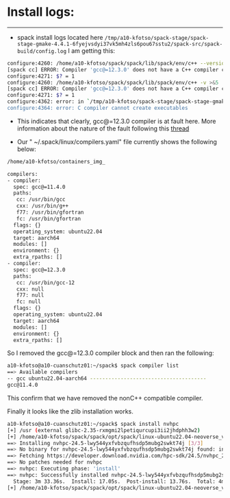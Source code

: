 # Install logs:
---------------


* spack install logs located here ```/tmp/a10-kfotso/spack-stage/spack-stage-gmake-4.4.1-6fyejvsdyi37vk5mh4zls6pou67sstu2/spack-src/spack-build/config.log```
I am getting this:

```bash
configure:4260: /home/a10-kfotso/spack/spack/lib/spack/env/c++ --version >&5
[spack cc] ERROR: Compiler 'gcc@=12.3.0' does not have a C++ compiler configured.
configure:4271: $? = 1
configure:4260: /home/a10-kfotso/spack/spack/lib/spack/env/c++ -v >&5
[spack cc] ERROR: Compiler 'gcc@=12.3.0' does not have a C++ compiler configured.
configure:4271: $? = 1
configure:4362: error: in `/tmp/a10-kfotso/spack-stage/spack-stage-gmake-4.4.1-6fyejvsdyi37vk5mh4zls6pou67sstu2/spack-src/spack-build':
configure:4364: error: C compiler cannot create executables
```

* This indicates that clearly, gcc@=12.3.0 compiler is at fault here. More information about the nature of the fault following this [thread](https://stackoverflow.com/questions/67899951/change-version-of-gcc-which-does-not-support-compiling-c-programs-using-the-co)

* Our " ~/.spack/linux/compilers.yaml" file currently shows the following below:

```bash
/home/a10-kfotso/containers_img_

compilers:
- compiler:
  spec: gcc@=11.4.0
  paths:
   cc: /usr/bin/gcc
   cxx: /usr/bin/g++
   f77: /usr/bin/gfortran
   fc: /usr/bin/gfortran
  flags: {}
  operating_system: ubuntu22.04
  target: aarch64
  modules: []
  environment: {}
  extra_rpaths: []
- compiler:
  spec: gcc@=12.3.0
  paths:
   cc: /usr/bin/gcc-12
   cxx: null
   f77: null
   fc: null
  flags: {}
  operating_system: ubuntu22.04
  target: aarch64
  modules: []
  environment: {}
  extra_rpaths: []
```

So I removed the gcc@=12.3.0 compiler block and then ran the following:

```bash
a10-kfotso@a10-cuanschutz01:~/spack$ spack compiler list 
==> Available compilers
-- gcc ubuntu22.04-aarch64 --------------------------------------
gcc@11.4.0
```
This confirm that we have removed the nonC++ compatible compiler.

Finally it looks like the zlib installation works.

```bash
a10-kfotso@a10-cuanschutz01:~/spack$ spack install nvhpc
[+] /usr (external glibc-2.35-rxmgmi2lpetiqurcupi3ii2jhdphh3w2)
[+] /home/a10-kfotso/spack/spack/opt/spack/linux-ubuntu22.04-neoverse_v2/gcc-11.4.0/gcc-runtime-11.4.0-l6h4twhuoxi3yvh6qmql2rohcv5dv7yc
==> Installing nvhpc-24.5-lwy544yxfvbzqufhsdp5mubg2swkt74j [3/3]
==> No binary for nvhpc-24.5-lwy544yxfvbzqufhsdp5mubg2swkt74j found: installing from source
==> Fetching https://developer.download.nvidia.com/hpc-sdk/24.5/nvhpc_2024_245_Linux_aarch64_cuda_multi.tar.gz
==> No patches needed for nvhpc
==> nvhpc: Executing phase: 'install'
==> nvhpc: Successfully installed nvhpc-24.5-lwy544yxfvbzqufhsdp5mubg2swkt74j
  Stage: 3m 33.36s.  Install: 17.05s.  Post-install: 13.76s.  Total: 4m 4.18s
[+] /home/a10-kfotso/spack/spack/opt/spack/linux-ubuntu22.04-neoverse_v2/gcc-11.4.0/nvhpc-24.5-lwy544yxfvbzqufhsdp5mubg2swkt74j

```
